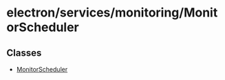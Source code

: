 # electron/services/monitoring/MonitorScheduler

## Classes

- [MonitorScheduler](classes/MonitorScheduler.md)
